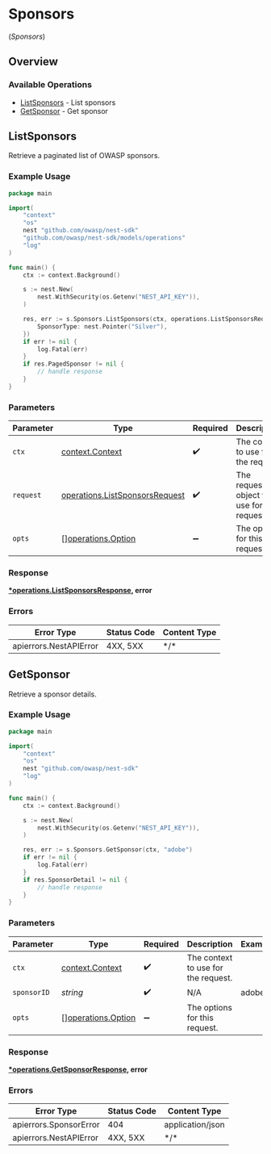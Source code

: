 # Sponsors
(*Sponsors*)

## Overview

### Available Operations

* [ListSponsors](#listsponsors) - List sponsors
* [GetSponsor](#getsponsor) - Get sponsor

## ListSponsors

Retrieve a paginated list of OWASP sponsors.

### Example Usage

<!-- UsageSnippet language="go" operationID="list_sponsors" method="get" path="/api/v0/sponsors/" -->
```go
package main

import(
	"context"
	"os"
	nest "github.com/owasp/nest-sdk"
	"github.com/owasp/nest-sdk/models/operations"
	"log"
)

func main() {
    ctx := context.Background()

    s := nest.New(
        nest.WithSecurity(os.Getenv("NEST_API_KEY")),
    )

    res, err := s.Sponsors.ListSponsors(ctx, operations.ListSponsorsRequest{
        SponsorType: nest.Pointer("Silver"),
    })
    if err != nil {
        log.Fatal(err)
    }
    if res.PagedSponsor != nil {
        // handle response
    }
}
```

### Parameters

| Parameter                                                                        | Type                                                                             | Required                                                                         | Description                                                                      |
| -------------------------------------------------------------------------------- | -------------------------------------------------------------------------------- | -------------------------------------------------------------------------------- | -------------------------------------------------------------------------------- |
| `ctx`                                                                            | [context.Context](https://pkg.go.dev/context#Context)                            | :heavy_check_mark:                                                               | The context to use for the request.                                              |
| `request`                                                                        | [operations.ListSponsorsRequest](../../models/operations/listsponsorsrequest.md) | :heavy_check_mark:                                                               | The request object to use for the request.                                       |
| `opts`                                                                           | [][operations.Option](../../models/operations/option.md)                         | :heavy_minus_sign:                                                               | The options for this request.                                                    |

### Response

**[*operations.ListSponsorsResponse](../../models/operations/listsponsorsresponse.md), error**

### Errors

| Error Type             | Status Code            | Content Type           |
| ---------------------- | ---------------------- | ---------------------- |
| apierrors.NestAPIError | 4XX, 5XX               | \*/\*                  |

## GetSponsor

Retrieve a sponsor details.

### Example Usage

<!-- UsageSnippet language="go" operationID="get_sponsor" method="get" path="/api/v0/sponsors/{sponsor_id}" -->
```go
package main

import(
	"context"
	"os"
	nest "github.com/owasp/nest-sdk"
	"log"
)

func main() {
    ctx := context.Background()

    s := nest.New(
        nest.WithSecurity(os.Getenv("NEST_API_KEY")),
    )

    res, err := s.Sponsors.GetSponsor(ctx, "adobe")
    if err != nil {
        log.Fatal(err)
    }
    if res.SponsorDetail != nil {
        // handle response
    }
}
```

### Parameters

| Parameter                                                | Type                                                     | Required                                                 | Description                                              | Example                                                  |
| -------------------------------------------------------- | -------------------------------------------------------- | -------------------------------------------------------- | -------------------------------------------------------- | -------------------------------------------------------- |
| `ctx`                                                    | [context.Context](https://pkg.go.dev/context#Context)    | :heavy_check_mark:                                       | The context to use for the request.                      |                                                          |
| `sponsorID`                                              | *string*                                                 | :heavy_check_mark:                                       | N/A                                                      | adobe                                                    |
| `opts`                                                   | [][operations.Option](../../models/operations/option.md) | :heavy_minus_sign:                                       | The options for this request.                            |                                                          |

### Response

**[*operations.GetSponsorResponse](../../models/operations/getsponsorresponse.md), error**

### Errors

| Error Type             | Status Code            | Content Type           |
| ---------------------- | ---------------------- | ---------------------- |
| apierrors.SponsorError | 404                    | application/json       |
| apierrors.NestAPIError | 4XX, 5XX               | \*/\*                  |